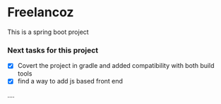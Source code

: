 # Freelancoz
This is a spring boot project

### Next tasks for this project
- [x] Covert the project in gradle and added compatibility with both build tools
- [x] find a way to add js based front end

....
